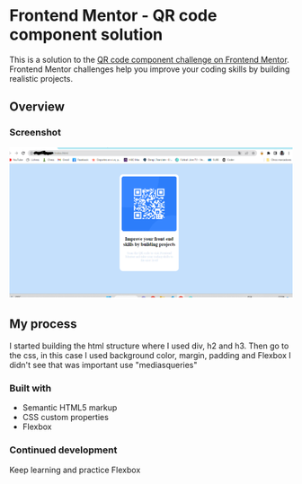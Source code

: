 # Frontend Mentor - QR code component solution

This is a solution to the [QR code component challenge on Frontend Mentor](https://www.frontendmentor.io/challenges/qr-code-component-iux_sIO_H). Frontend Mentor challenges help you improve your coding skills by building realistic projects. 

## Overview

### Screenshot

![](./images/screenshot.png)


## My process
I started building the html structure where I used div, h2 and h3.
Then go to the css, in this case I used background color, margin, padding and Flexbox
I didn't see that was important use "mediasqueries"

### Built with

- Semantic HTML5 markup
- CSS custom properties
- Flexbox

### Continued development
Keep learning and practice Flexbox
